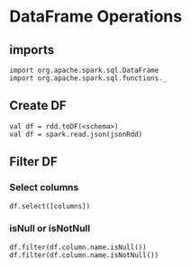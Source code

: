 # DataFrame Operations
## imports
```
import org.apache.spark.sql.DataFrame
import org.apache.spark.sql.functions._
```
## Create DF
```
val df = rdd.toDF(<schema>)
val df = spark.read.json(jsonRdd)
```

## Filter DF
### Select columns
```
df.select([columns])
```

### isNull or isNotNull
```
df.filter(df.column.name.isNull())
df.filter(df.column.name.isNotNull())
```
